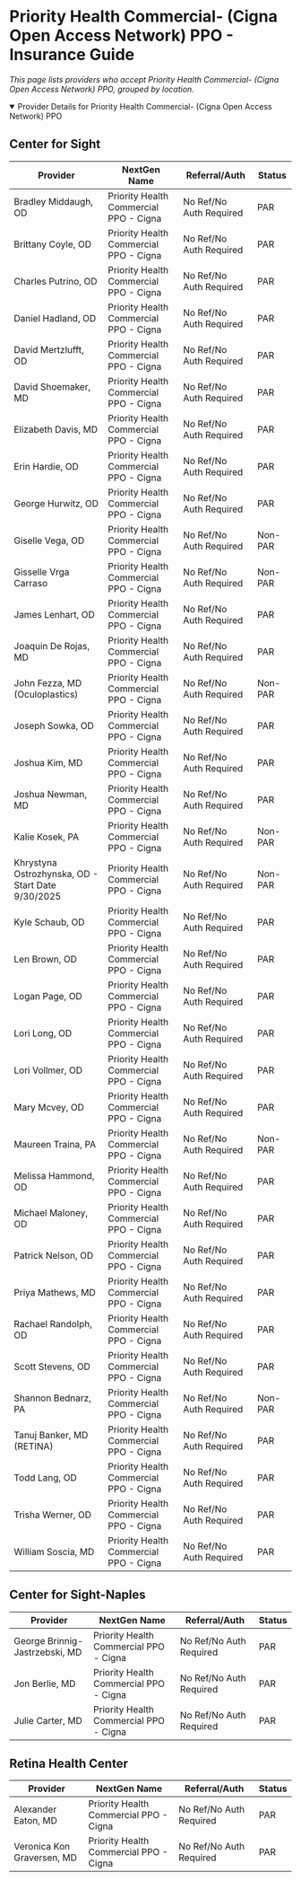 # Priority Health Commercial- (Cigna Open Access Network) PPO - Insurance Guide

*This page lists providers who accept Priority Health Commercial- (Cigna Open Access Network) PPO, grouped by location.*

<details open><summary>Provider Details for Priority Health Commercial- (Cigna Open Access Network) PPO</summary>

## Center for Sight

| Provider | NextGen Name | Referral/Auth | Status |
|----------|-------------|--------------|--------|
| Bradley Middaugh, OD | Priority Health Commercial PPO - Cigna | No Ref/No Auth Required | PAR |
| Brittany Coyle, OD | Priority Health Commercial PPO - Cigna | No Ref/No Auth Required | PAR |
| Charles Putrino, OD | Priority Health Commercial PPO - Cigna | No Ref/No Auth Required | PAR |
| Daniel Hadland, OD | Priority Health Commercial PPO - Cigna | No Ref/No Auth Required | PAR |
| David Mertzlufft, OD | Priority Health Commercial PPO - Cigna | No Ref/No Auth Required | PAR |
| David Shoemaker, MD | Priority Health Commercial PPO - Cigna | No Ref/No Auth Required | PAR |
| Elizabeth Davis, MD | Priority Health Commercial PPO - Cigna | No Ref/No Auth Required | PAR |
| Erin Hardie, OD | Priority Health Commercial PPO - Cigna | No Ref/No Auth Required | PAR |
| George Hurwitz, OD | Priority Health Commercial PPO - Cigna | No Ref/No Auth Required | PAR |
| Giselle Vega, OD | Priority Health Commercial PPO - Cigna | No Ref/No Auth Required | Non-PAR |
| Gisselle Vrga Carraso | Priority Health Commercial PPO - Cigna | No Ref/No Auth Required | Non-PAR |
| James Lenhart, OD | Priority Health Commercial PPO - Cigna | No Ref/No Auth Required | PAR |
| Joaquin De Rojas, MD | Priority Health Commercial PPO - Cigna | No Ref/No Auth Required | PAR |
| John Fezza, MD (Oculoplastics) | Priority Health Commercial PPO - Cigna | No Ref/No Auth Required | Non-PAR |
| Joseph Sowka, OD | Priority Health Commercial PPO - Cigna | No Ref/No Auth Required | PAR |
| Joshua Kim, MD | Priority Health Commercial PPO - Cigna | No Ref/No Auth Required | PAR |
| Joshua Newman, MD | Priority Health Commercial PPO - Cigna | No Ref/No Auth Required | PAR |
| Kalie Kosek, PA | Priority Health Commercial PPO - Cigna | No Ref/No Auth Required | Non-PAR |
| Khrystyna Ostrozhynska, OD - Start Date 9/30/2025 | Priority Health Commercial PPO - Cigna | No Ref/No Auth Required | Non-PAR |
| Kyle Schaub, OD | Priority Health Commercial PPO - Cigna | No Ref/No Auth Required | PAR |
| Len Brown, OD | Priority Health Commercial PPO - Cigna | No Ref/No Auth Required | PAR |
| Logan Page, OD | Priority Health Commercial PPO - Cigna | No Ref/No Auth Required | PAR |
| Lori Long, OD | Priority Health Commercial PPO - Cigna | No Ref/No Auth Required | PAR |
| Lori Vollmer, OD | Priority Health Commercial PPO - Cigna | No Ref/No Auth Required | PAR |
| Mary Mcvey, OD | Priority Health Commercial PPO - Cigna | No Ref/No Auth Required | PAR |
| Maureen Traina, PA | Priority Health Commercial PPO - Cigna | No Ref/No Auth Required | Non-PAR |
| Melissa Hammond, OD | Priority Health Commercial PPO - Cigna | No Ref/No Auth Required | PAR |
| Michael Maloney, OD | Priority Health Commercial PPO - Cigna | No Ref/No Auth Required | PAR |
| Patrick Nelson, OD | Priority Health Commercial PPO - Cigna | No Ref/No Auth Required | PAR |
| Priya Mathews, MD | Priority Health Commercial PPO - Cigna | No Ref/No Auth Required | PAR |
| Rachael Randolph, OD | Priority Health Commercial PPO - Cigna | No Ref/No Auth Required | PAR |
| Scott Stevens, OD | Priority Health Commercial PPO - Cigna | No Ref/No Auth Required | PAR |
| Shannon Bednarz, PA | Priority Health Commercial PPO - Cigna | No Ref/No Auth Required | Non-PAR |
| Tanuj Banker, MD (RETINA) | Priority Health Commercial PPO - Cigna | No Ref/No Auth Required | PAR |
| Todd Lang, OD | Priority Health Commercial PPO - Cigna | No Ref/No Auth Required | PAR |
| Trisha Werner, OD | Priority Health Commercial PPO - Cigna | No Ref/No Auth Required | PAR |
| William Soscia, MD | Priority Health Commercial PPO - Cigna | No Ref/No Auth Required | PAR |

## Center for Sight-Naples

| Provider | NextGen Name | Referral/Auth | Status |
|----------|-------------|--------------|--------|
| George Brinnig-Jastrzebski, MD | Priority Health Commercial PPO - Cigna | No Ref/No Auth Required | PAR |
| Jon Berlie, MD | Priority Health Commercial PPO - Cigna | No Ref/No Auth Required | PAR |
| Julie Carter, MD | Priority Health Commercial PPO - Cigna | No Ref/No Auth Required | PAR |

## Retina Health Center

| Provider | NextGen Name | Referral/Auth | Status |
|----------|-------------|--------------|--------|
| Alexander Eaton, MD | Priority Health Commercial PPO - Cigna | No Ref/No Auth Required | PAR |
| Veronica Kon Graversen, MD | Priority Health Commercial PPO - Cigna | No Ref/No Auth Required | PAR |

</details>

